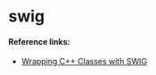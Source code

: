 # swig

#### Reference links:
-  [Wrapping C++ Classes with SWIG](http://books.gigatux.nl/mirror/pythonprogramming/0596000855_python2-CHP-19-SECT-8.html)
